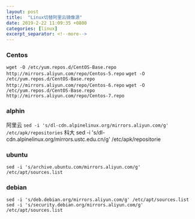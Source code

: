 ```yaml
---
layout: post
title:  "Linux切替阿里云镜像源"
date: 2019-2-22 11:09:35 +0800
categories: [linux]
excerpt_separator: <!--more-->
---
```


### Centos

`wget -O /etc/yum.repos.d/CentOS-Base.repo http://mirrors.aliyun.com/repo/Centos-5.repo`
`wget -O /etc/yum.repos.d/CentOS-Base.repo http://mirrors.aliyun.com/repo/Centos-6.repo`
`wget -O /etc/yum.repos.d/CentOS-Base.repo http://mirrors.aliyun.com/repo/Centos-7.repo`

### alphin

阿里云
`sed -i 's/dl-cdn.alpinelinux.org/mirrors.aliyun.com/g' /etc/apk/repositories`
科大
sed -i 's/dl-cdn.alpinelinux.org/mirrors.ustc.edu.cn/g' /etc/apk/repositorie

### ubuntu

`sed -i 's/archive.ubuntu.com/mirrors.aliyun.com/g' /etc/apt/sources.list`

### debian

`sed -i 's/deb.debian.org/mirrors.aliyun.com/g' /etc/apt/sources.list`
`sed -i 's/security.debian.org/mirrors.aliyun.com/g' /etc/apt/sources.list`